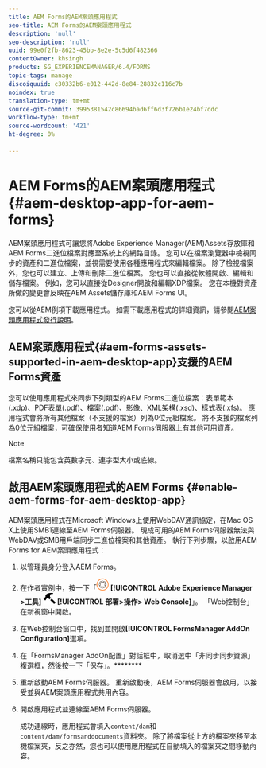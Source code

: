 ```yaml
---
title: AEM Forms的AEM案頭應用程式
seo-title: AEM Forms的AEM案頭應用程式
description: 'null'
seo-description: 'null'
uuid: 99e0f2fb-8623-45bb-8e2e-5c5d6f482366
contentOwner: khsingh
products: SG_EXPERIENCEMANAGER/6.4/FORMS
topic-tags: manage
discoiquuid: c30332b6-e012-442d-8e84-28832c116c7b
noindex: true
translation-type: tm+mt
source-git-commit: 3995381542c86694bad6ff6d3f726b1e24bf7ddc
workflow-type: tm+mt
source-wordcount: '421'
ht-degree: 0%

---
```



# AEM Forms的AEM案頭應用程式{#aem-desktop-app-for-aem-forms}

AEM案頭應用程式可讓您將Adobe Experience Manager(AEM)Assets存放庫和AEM Forms二進位檔案對應至系統上的網路目錄。 您可以在檔案瀏覽器中檢視同步的資產和二進位檔案，並視需要使用各種應用程式來編輯檔案。 除了檢視檔案外，您也可以建立、上傳和刪除二進位檔案。 您也可以直接從軟體開啟、編輯和儲存檔案。 例如，您可以直接從Designer開啟和編輯XDP檔案。 您在本機對資產所做的變更會反映在AEM Assets儲存庫和AEM Forms UI。

您可以從AEM例項下載應用程式。 如需下載應用程式的詳細資訊，請參閱[AEM案頭應用程式發行說明](https://helpx.adobe.com/experience-manager/desktop-app/release-notes.html)。

## AEM案頭應用程式{#aem-forms-assets-supported-in-aem-desktop-app}支援的AEM Forms資產

您可以使用應用程式來同步下列類型的AEM Forms二進位檔案：表單範本(.xdp)、PDF表單(.pdf)、檔案(.pdf)、影像、XML架構(.xsd)、樣式表(.xfs)。 應用程式會將所有其他檔案（不支援的檔案）列為0位元組檔案。 將不支援的檔案列為0位元組檔案，可確保使用者知道AEM Forms伺服器上有其他可用資產。

>[!NOTE]
>
>檔案名稱只能包含英數字元、連字型大小或底線。

## 啟用AEM案頭應用程式的AEM Forms {#enable-aem-forms-for-aem-desktop-app}

AEM案頭應用程式在Microsoft Windows上使用WebDAV通訊協定，在Mac OS X上使用SMB1連線至AEM Forms伺服器。 現成可用的AEM Forms伺服器無法與WebDAV或SMB用戶端同步二進位檔案和其他資產。 執行下列步驟，以啟用AEM Forms for AEM案頭應用程式：

1. 以管理員身分登入AEM Forms。
1. 在作者實例中，按一下「![adobeexperiencemanager](assets/adobeexperiencemanager.png) **[!UICONTROL Adobe Experience Manager >工具]** ![ hammer](assets/hammer.png) **[!UICONTROL 部署>操作> Web Console]**」。 「Web控制台」在新視窗中開啟。
1. 在Web控制台窗口中，找到並開啟&#x200B;**[!UICONTROL FormsManager AddOn Configuration]**&#x200B;選項。
1. 在「FormsManager AddOn配置」對話框中，取消選中「非同步同步資源」複選框，然後按一下「保存」。********
1. 重新啟動AEM Forms伺服器。 重新啟動後，AEM Forms伺服器會啟用，以接受並與AEM案頭應用程式共用內容。
1. 開啟應用程式並連線至AEM Forms伺服器。

   成功連線時，應用程式會填入`content/dam`和`content/dam/formsanddocuments`資料夾。 除了將檔案從上方的檔案夾移至本機檔案夾，反之亦然，您也可以使用應用程式在自動填入的檔案夾之間移動內容。

